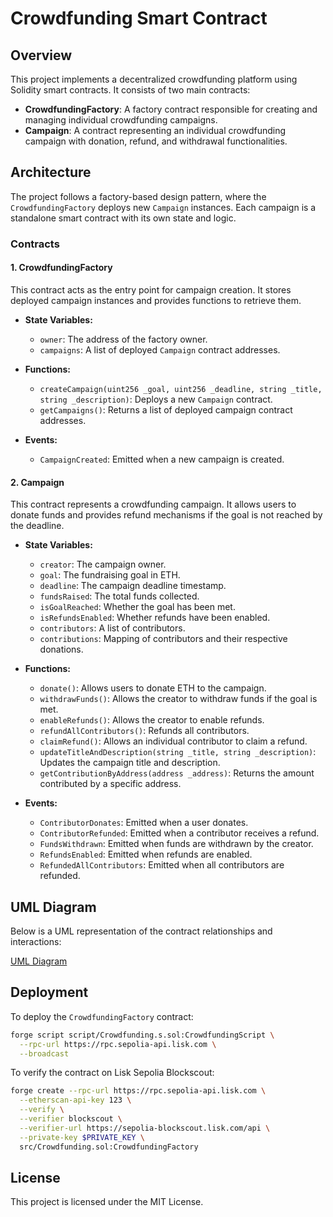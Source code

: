 # Crowdfunding Smart Contract

## Overview
This project implements a decentralized crowdfunding platform using Solidity smart contracts. It consists of two main contracts:
- **CrowdfundingFactory**: A factory contract responsible for creating and managing individual crowdfunding campaigns.
- **Campaign**: A contract representing an individual crowdfunding campaign with donation, refund, and withdrawal functionalities.

## Architecture
The project follows a factory-based design pattern, where the `CrowdfundingFactory` deploys new `Campaign` instances. Each campaign is a standalone smart contract with its own state and logic.

### Contracts

#### 1. CrowdfundingFactory
This contract acts as the entry point for campaign creation. It stores deployed campaign instances and provides functions to retrieve them.

- **State Variables:**
  - `owner`: The address of the factory owner.
  - `campaigns`: A list of deployed `Campaign` contract addresses.

- **Functions:**
  - `createCampaign(uint256 _goal, uint256 _deadline, string _title, string _description)`: Deploys a new `Campaign` contract.
  - `getCampaigns()`: Returns a list of deployed campaign contract addresses.

- **Events:**
  - `CampaignCreated`: Emitted when a new campaign is created.

#### 2. Campaign
This contract represents a crowdfunding campaign. It allows users to donate funds and provides refund mechanisms if the goal is not reached by the deadline.

- **State Variables:**
  - `creator`: The campaign owner.
  - `goal`: The fundraising goal in ETH.
  - `deadline`: The campaign deadline timestamp.
  - `fundsRaised`: The total funds collected.
  - `isGoalReached`: Whether the goal has been met.
  - `isRefundsEnabled`: Whether refunds have been enabled.
  - `contributors`: A list of contributors.
  - `contributions`: Mapping of contributors and their respective donations.

- **Functions:**
  - `donate()`: Allows users to donate ETH to the campaign.
  - `withdrawFunds()`: Allows the creator to withdraw funds if the goal is met.
  - `enableRefunds()`: Allows the creator to enable refunds.
  - `refundAllContributors()`: Refunds all contributors.
  - `claimRefund()`: Allows an individual contributor to claim a refund.
  - `updateTitleAndDescription(string _title, string _description)`: Updates the campaign title and description.
  - `getContributionByAddress(address _address)`: Returns the amount contributed by a specific address.

- **Events:**
  - `ContributorDonates`: Emitted when a user donates.
  - `ContributorRefunded`: Emitted when a contributor receives a refund.
  - `FundsWithdrawn`: Emitted when funds are withdrawn by the creator.
  - `RefundsEnabled`: Emitted when refunds are enabled.
  - `RefundedAllContributors`: Emitted when all contributors are refunded.

## UML Diagram
Below is a UML representation of the contract relationships and interactions:

[UML Diagram](https://github.com/officialcmg/decentralfund-foundry/blob/main/crowdfundinguml.svg)

## Deployment

To deploy the `CrowdfundingFactory` contract:
```sh
forge script script/Crowdfunding.s.sol:CrowdfundingScript \
  --rpc-url https://rpc.sepolia-api.lisk.com \
  --broadcast
```

To verify the contract on Lisk Sepolia Blockscout:
```sh
forge create --rpc-url https://rpc.sepolia-api.lisk.com \
  --etherscan-api-key 123 \
  --verify \
  --verifier blockscout \
  --verifier-url https://sepolia-blockscout.lisk.com/api \
  --private-key $PRIVATE_KEY \
  src/Crowdfunding.sol:CrowdfundingFactory
```

## License
This project is licensed under the MIT License.

